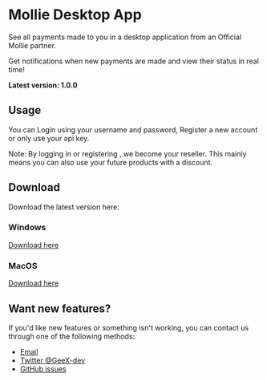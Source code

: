 # Mollie Desktop App #

See all payments made to you in a desktop application from an Official Mollie partner.

Get notifications when new payments are made and view their status in real time!

<b>Latest version: 1.0.0</b>

## Usage ##
You can Login using your username and password, Register a new account or only use your api key.

Note: By logging in or registering , we become your reseller. This mainly means you can also use your future products with a discount.

## Download ## 
Download the latest version here:

### Windows ###
<a href="https://github.com/Geexteam/Mollie-Desktop/raw/master/windows/Mollie_v1.0.0.exe.zip" target="_blank">Download here</a>


### MacOS ###
<a href="https://github.com/Geexteam/Mollie-Desktop/raw/master/mac/Mollie_v1.0.0.app.zip" target="_blank">Download here</a>

## Want new features? ##
If you'd like new features or something isn't working, you can contact us through one of the following methods:
 - <a href="mailto:development@geex.compant?Subject=Mollie%20Desktop%20Suggestion">Email</a>
 - <a href="https://twitter.com/geex_team" target="_blank">Twitter @GeeX-dev</a>
 - <a href="https://github.com/Geexteam/Mollie-Desktop/issues" target="_blank">GitHub issues</a>


